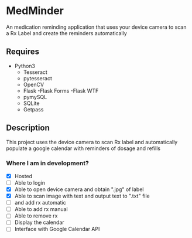 # MedMinder
An medication reminding application that uses your device camera to scan a Rx Label and create the reminders automatically
## Requires
- Python3
	- Tesseract
	- pytesseract
	- OpenCV
	- Flask
		-Flask Forms
		-Flask WTF
	- pymySQL
	- SQLite
	- Getpass

## Description
This project uses the device camera to scan Rx label and automatically populate a google calendar with reminders of dosage and refills
### Where I am in development?
- [x] Hosted 
- [ ] Able to login
- [x] Able to open device camera and obtain ".jpg" of label
- [x] Able to scan image with text and output text to ".txt" file
- [ ] and add rx automatic
- [ ] Able to add rx manual
- [ ] Able to remove rx
- [ ] Display the calendar
- [ ] Interface with Google Calendar API
